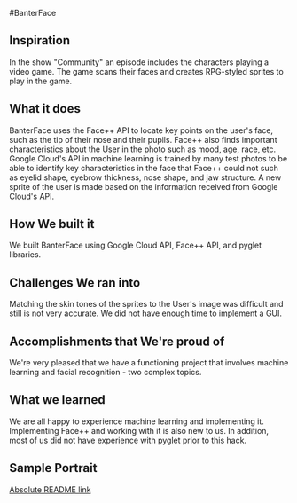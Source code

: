 #BanterFace
## Inspiration
In the show "Community" an episode includes the characters playing a video game. The game scans their faces and creates RPG-styled sprites to play in the game. 
## What it does
BanterFace uses the Face++ API to locate key points on the user's face, such as the tip of their nose and their pupils. Face++ also finds important characteristics about the User in the photo such as mood, age, race, etc. Google Cloud's API in machine learning is trained by many test photos to be able to identify key characteristics in the face that Face++ could not such as eyelid shape, eyebrow thickness, nose shape, and jaw structure. A new sprite of the user is made based on the information received from Google Cloud's API.
## How We built it
We built BanterFace using Google Cloud API, Face++ API, and pyglet libraries.
## Challenges We ran into
Matching the skin tones of the sprites to the User's image was difficult and still is not very accurate. 
We did not have enough time to implement a GUI.
## Accomplishments that We're proud of
We're very pleased that we have a functioning project that involves machine learning and facial recognition - two complex topics. 
## What we learned
We are all happy to experience machine learning and implementing it. Implementing Face++ and working with it is also new to us. In addition, most of us did not have experience with pyglet prior to this hack.
## Sample Portrait
[Absolute README link](http://challengepost-s3-challengepost.netdna-ssl.com/photos/production/software_photos/000/411/154/datas/gallery.jpg)
